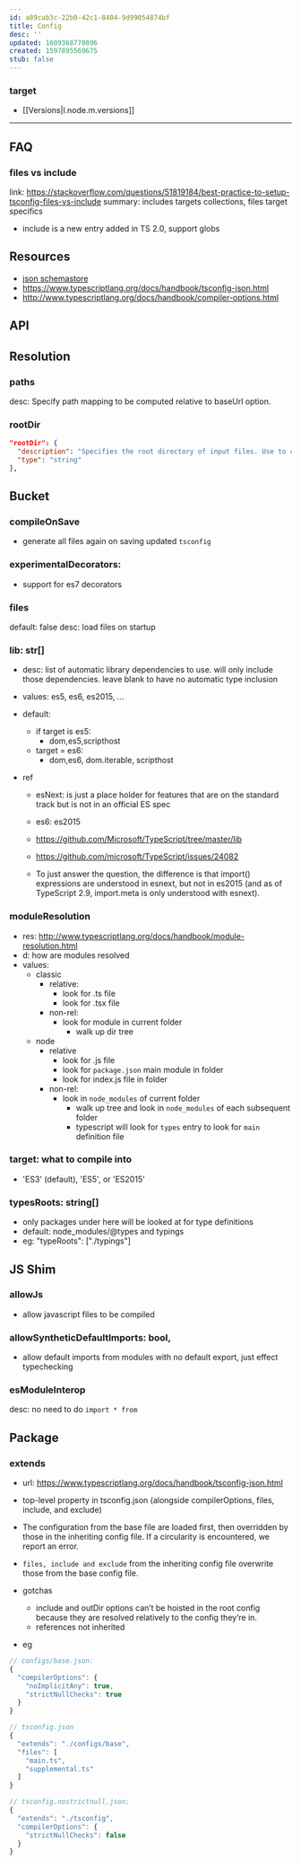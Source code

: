 ```yaml
---
id: a89cab3c-22b0-42c1-8404-9d99054874bf
title: Config
desc: ''
updated: 1609368770896
created: 1597895569675
stub: false
---
```



### target
- [[Versions|l.node.m.versions]]

--- 

## FAQ

### files vs include
link: https://stackoverflow.com/questions/51819184/best-practice-to-setup-tsconfig-files-vs-include
summary: includes targets collections, files target specifics

- include is a new entry added in TS 2.0, support globs

## Resources
- [json schemastore](http://json.schemastore.org/tsconfig)
- https://www.typescriptlang.org/docs/handbook/tsconfig-json.html
- http://www.typescriptlang.org/docs/handbook/compiler-options.html


## API

## Resolution

### paths
desc: Specify path mapping to be computed relative to baseUrl option.

### rootDir

```json
"rootDir": {
  "description": "Specifies the root directory of input files. Use to control the output directory structure with --outDir.",
  "type": "string"
},
```


## Bucket

### compileOnSave
- generate all files again on saving updated `tsconfig`

###  experimentalDecorators: 
- support for es7 decorators

### files
default: false
desc: load files on startup

### lib: str[]
- desc: list of automatic library dependencies to use. will only include those dependencies. leave blank to have no automatic type inclusion
- values:  es5, es6, es2015, ...
- default:
    - if target is es5:
        - dom,es5,scripthost
    - target = es6:
        - dom,es6, dom.iterable, scripthost

- ref
  - esNext: is just a place holder for features that are on the standard track but is not in an official ES spec
  - es6: es2015
  - https://github.com/Microsoft/TypeScript/tree/master/lib

  - https://github.com/microsoft/TypeScript/issues/24082
  - To just answer the question, the difference is that import() expressions are understood in esnext, but not in es2015 (and as of TypeScript 2.9, import.meta is only understood with esnext).



### moduleResolution
- res: http://www.typescriptlang.org/docs/handbook/module-resolution.html
- d: how are modules resolved
- values:
    - classic
        - relative:
            - look for .ts file
            - look for .tsx file
        - non-rel:
            - look for module in current folder
                - walk up dir tree
    - node
        - relative
            - look for .js file
            - look for `package.json` main module in folder
            - look for index.js file in folder
        - non-rel:
            - look in `node_modules` of current folder
                - walk up tree and look in `node_modules` of each subsequent folder
                - typescript will look for `types` entry to look for `main` definition file


### target: what to compile into
- 'ES3' (default), 'ES5', or 'ES2015'

### typesRoots: string[]
- only packages under here will be looked at for type definitions
- default: node_modules/@types and typings
- eg: "typeRoots": ["./typings"]

## JS Shim

### allowJs
-  allow javascript files to be compiled

### allowSyntheticDefaultImports: bool,

- allow default imports from modules with no default export, just effect typechecking

### esModuleInterop
desc: no need to do `import * from`


## Package

### extends
- url: https://www.typescriptlang.org/docs/handbook/tsconfig-json.html

- top-level property in tsconfig.json (alongside compilerOptions, files, include, and exclude)
- The configuration from the base file are loaded first, then overridden by those in the inheriting config file. If a circularity is encountered, we report an error.
- `files, include and exclude` from the inheriting config file overwrite those from the base config file.
- gotchas
  - include and outDir options can’t be hoisted in the root config because they are resolved relatively to the config they’re in.
  - references not inherited



- eg
```ts
// configs/base.json:
{
  "compilerOptions": {
    "noImplicitAny": true,
    "strictNullChecks": true
  }
}

// tsconfig.json
{
  "extends": "./configs/base",
  "files": [
    "main.ts",
    "supplemental.ts"
  ]
}

// tsconfig.nostrictnull.json:
{
  "extends": "./tsconfig",
  "compilerOptions": {
    "strictNullChecks": false
  }
}
```
